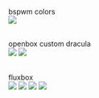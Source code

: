  

bspwm colors<br>
<img src="https://cdn.discordapp.com/attachments/655947537538088962/785173692414033920/imageonline-co-merged-image.png"> 
<br><br>

openbox custom dracula <br>
<img src="https://raw.githubusercontent.com/siduck76/bACKUP-FUCK/main/openbox/opone.png">
<img src="https://raw.githubusercontent.com/siduck76/bACKUP-FUCK/main/openbox/op.png">
<br><br>

fluxbox <br>
<img src="https://github.com/siduck76/bACKUP-FUCK/blob/main/screenshots/flux1.png">
<img src="https://github.com/siduck76/bACKUP-FUCK/blob/main/screenshots/flux2.png">
<img src="https://github.com/siduck76/bACKUP-FUCK/blob/main/screenshots/flux3.png">
<img src="https://github.com/siduck76/bACKUP-FUCK/blob/main/screenshots/flux4.png">
